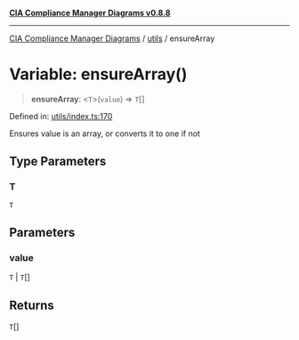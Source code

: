 [**CIA Compliance Manager Diagrams v0.8.8**](../../README.md)

***

[CIA Compliance Manager Diagrams](../../modules.md) / [utils](../README.md) / ensureArray

# Variable: ensureArray()

> **ensureArray**: \<`T`\>(`value`) => `T`[]

Defined in: [utils/index.ts:170](https://github.com/Hack23/cia-compliance-manager/blob/283c1f3ddf6c7084b20c21176cda3bc5166ffcb9/src/utils/index.ts#L170)

Ensures value is an array, or converts it to one if not

## Type Parameters

### T

`T`

## Parameters

### value

`T` | `T`[]

## Returns

`T`[]
